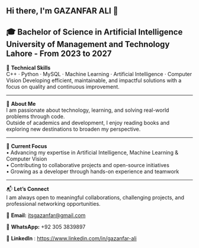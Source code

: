 ## Hi there, I'm GAZANFAR ALI 👋

🎓 **Bachelor of Science in Artificial Intelligence**  
**University of Management and Technology Lahore - From 2023 to 2027**
---

💼 **Technical Skills**  
C++ · Python · MySQL · Machine Learning · Artificial Intelligence · Computer Vision 
Developing efficient, maintainable, and impactful solutions with a focus on quality and continuous improvement.

---

📖 **About Me**  
I am passionate about technology, learning, and solving real-world problems through code.  
Outside of academics and development, I enjoy reading books and exploring new destinations to broaden my perspective.

---

🎯 **Current Focus**  
• Advancing my expertise in Artificial Intelligence, Machine Learning & Computer Vision   
 • Contributing to collaborative projects and open-source initiatives  
• Growing as a developer through hands-on experience and teamwork

---

📬 **Let’s Connect**  
I am always open to meaningful collaborations, challenging projects, and professional networking opportunities.

📧 **Email:** itsgazanfar@gmail.com 

💬 **WhatsApp:** +92 305 3839897

💼  **LinkedIn** : https://www.linkedin.com/in/gazanfar-ali
